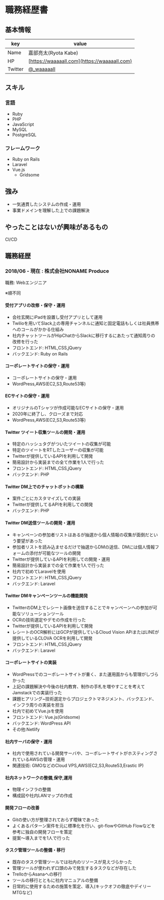 # 職務経歴書

## 基本情報

|key|value|
|---|-----|
|Name|嘉部亮太(Ryota Kabe)|
|HP|[https://waaaaall.com](https://waaaaall.com)|
|Twitter|[@_waaaaall](https://twitter.com/_waaaaall)|

## スキル
### 言語
- Ruby
- PHP
- JavaScript
- MySQL
- PostgreSQL

### フレームワーク

- Ruby on Rails
- Laravel
- Vue.js
  - Gridsome

## 強み
- 一気通貫したシステムの作成・運用
- 事業ドメインを理解した上での課題解決

## やったことはないが興味があるもの
CI/CD

## 職務経歴

### 2018/06 - 現在 : 株式会社NONAME Produce

職務: Webエンジニア

※順不同
#### 受付アプリの改修・保守・運用
- 会社玄関にiPadを設置し受付アプリとして運用
- Twilioを用いてSlack上の専用チャンネルに通知と固定電話もしくは社員携帯へのコールがかかる仕組み
- 社内チャットツールがHipChatからSlackに移行するにあたって通知周りの改修を行った
- フロントエンド: HTML,CSS,jQuery
- バックエンド: Ruby on Rails

#### コーポレートサイトの保守・運用
- コーポレートサイトの保守・運用
- WordPress,AWS(EC2,S3,Route53等)

#### ECサイトの保守・運用
- オリジナルのTシャツが作成可能なECサイトの保守・運用
- 2020年に終了し、クローズまで対応
- WordPress,AWS(EC2,S3,Route53等)

#### Twitter ツイート収集ツールの開発・運用
- 特定のハッシュタグがついたツイートの収集が可能
- 特定のツイートをRTしたユーザーの収集が可能
- Twitterが提供しているAPIを利用して開発
- 簡易設計から実装までの全て作業を1人で行った
- フロントエンド: HTML,CSS,jQuery
- バックエンド: PHP

#### Twitter DM上でのチャットボットの構築
- 案件ごとにカスタマイズしての実装
- Twitterが提供してるAPIを利用しての開発
- バックエンド: PHP

#### Twitter DM送信ツールの開発・運用
- キャンペーンの参加者リストはあるが抽選から個人情報の収集が面倒だという要望があった
- 参加者リストを読み込ませるだけで抽選からDMの送信、DMには個人情報フォームの添付が可能なツールの開発
- Twitterが提供しているAPIを利用しての開発・運用
- 簡易設計から実装までの全て作業を1人で行った
- 社内で初めてLaravelを使用
- フロントエンド: HTML,CSS,jQuery
- バックエンド: Laravel

#### Twitter DMキャンペーンツールの機能開発
- TwitterのDM上でレシート画像を送信することでキャンペーンへの参加が可能なソリューションツール
- OCRの技術選定やデモの作成を行った
- Twitterが提供しているAPIを利用して開発
- レシートのOCR解析にはGCPが提供しているCloud Vision APiまたはLINEが提供しているCLOVA OCRを利用して開発
- フロントエンド: HTML,CSS,jQuery
- バックエンド: Laravel

#### コーポレートサイトの実装
- WordPressでのコーポレートサイトが重く、また運用面からも管理がしづらかった
- 上記の課題解決や今後の社内教育、制作の手札を増やすことを考えてJamstackでの実装行った
- 課題ヒアリング~技術選定からプロジェクトマネジメント、バックエンド、インフラ周りの実装を担当
- 社内で初めてVue.jsを使用
- フロントエンド: Vue.js(Gridsome)
- バックエンド: WordPress API
- その他:Netlify

#### 社内サーバの保守・運用
- 社内で使用されている開発サーバや、コーポレートサイトがホスティングされているAWSの管理・運用
- 関連技術: GMOなどのCloud VPS,AWS(EC2,S3,Route53,Erastic IP)

#### 社内ネットワークの整備,保守,運用
- 物理インフラの整備
- 構成図や社内LANマップの作成

#### 開発フローの改善
- Gitの使い方が整理されておらず曖昧であった
- よくあるパターン案件を元に標準化を行い、git-flowやGitHub Flowなどを参考に独自の開発フローを策定
- 提案～導入までを1人で行った

#### タスク管理ツールの整備・移行
- 既存のタスク管理ツールでは社内のリソースが見えづらかった
- 管理ツールが使われず口頭のみで発生するタスクなどが存在した
- TrelloからAsanaへの移行
- ツールの移行とともに社内マニュアルの整備
- 日常的に使用するための施策を策定、導入(キックオフの徹底やデイリーMTGなど)
